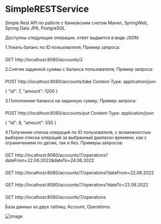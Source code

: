 # SimpleRESTService
Simple Rest API по работе с банковским счетом
Maven, SpringWeb, Spring Data JPA, PostgreSQL

Доступны следующие операции, ответ выдается в виде JSON:

1.Узнать баланс по ID пользователя;
Пример запроса:
###
GET http://localhost:8080/accounts/2
 
2.Снятие заданной суммы с баланса пользователя;
Пример запроса:
###
POST http://localhost:8080/accounts/take
Content-Type: application/json

{
  "id": 7, "amount": 1200
}

3.Пополнение баланса на заданную сумму;
Пример запроса:
###
POST http://localhost:8080/accounts/put
Content-Type: application/json

{
  "id": 8, "amount": 555
}

4.Получение списка операций по ID пользователя, с возможностью выборки списка операций за выбранный диапазон времени, 
как с ограничением по датам, так и без.
Примеры запросов:
###
GET http://localhost:8080/accounts/7/operations?dateFrom=22.06.2022&dateTo=24.06.2022
###
GET http://localhost:8080/accounts/7/operations?dateFrom=22.06.2022
###
GET http://localhost:8080/accounts/7/operations?dateTo=22.06.2022
###
GET http://localhost:8080/accounts/7/operations


База данных из двух таблиц: Account, Operations:

![image](https://user-images.githubusercontent.com/71542264/175496357-b20762e1-cd81-42a1-9b31-e2636bf3ed2a.png)

